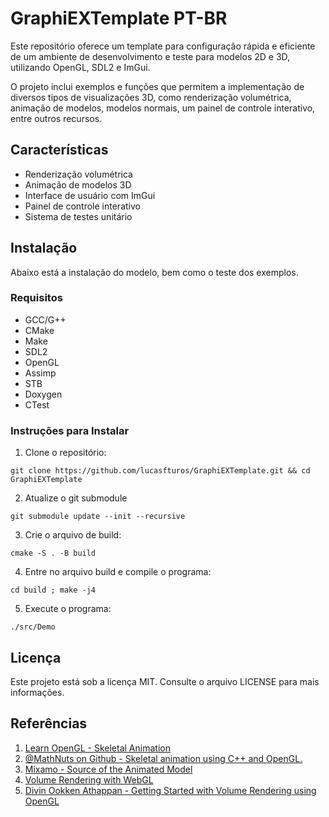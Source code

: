 # GraphiEXTemplate PT-BR

Este repositório oferece um template para configuração rápida e eficiente de um ambiente de desenvolvimento e teste para modelos 2D e 3D, utilizando OpenGL, SDL2 e ImGui.

O projeto inclui exemplos e funções que permitem a implementação de diversos tipos de visualizações 3D, como renderização volumétrica, animação de modelos, modelos normais, um painel de controle interativo, entre outros recursos.

## Características

-   Renderização volumétrica
-   Animação de modelos 3D
-   Interface de usuário com ImGui
-   Painel de controle interativo
-   Sistema de testes unitário

## Instalação

Abaixo está a instalação do modelo, bem como o teste dos exemplos.

### Requisitos

-   GCC/G++
-   CMake
-   Make
-   SDL2
-   OpenGL
-   Assimp
-   STB
-   Doxygen
-   CTest

### Instruções para Instalar

1. Clone o repositório:

```
git clone https://github.com/lucasfturos/GraphiEXTemplate.git && cd GraphiEXTemplate
```

2. Atualize o git submodule

```
git submodule update --init --recursive
```

3. Crie o arquivo de build:

```
cmake -S . -B build
```

4. Entre no arquivo build e compile o programa:

```
cd build ; make -j4
```

5. Execute o programa:

```
./src/Demo
```

## Licença

Este projeto está sob a licença MIT. Consulte o arquivo LICENSE para mais informações.

## Referências

1. [Learn OpenGL - Skeletal Animation](https://learnopengl.com/Guest-Articles/2020/Skeletal-Animation)
2. [@MathNuts on Github - Skeletal animation using C++ and OpenGL.](https://github.com/MathNuts/SkeletalAnimation)
3. [Mixamo - Source of the Animated Model](https://www.mixamo.com/)
4. [Volume Rendering with WebGL](https://www.willusher.io/webgl/2019/01/13/volume-rendering-with-webgl/)
5. [Divin Ookken Athappan - Getting Started with Volume Rendering using OpenGL](https://www.codeproject.com/Articles/352270/Getting-Started-with-Volume-Rendering-using-OpenGL)
